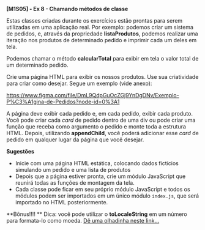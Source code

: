 **[M1S05] - Ex 8 - Chamando métodos de classe**





Estas classes criadas durante os exercícios estão prontas para serem utilizadas em uma aplicação real. Por exemplo: podemos criar um sistema de pedidos, e, através da propriedade **listaProdutos**, podemos realizar uma iteração nos produtos de determinado pedido e imprimir cada um deles em tela.

Podemos chamar o método **calcularTotal** para exibir em tela o valor total de um determinado pedido.

Crie uma página HTML para exibir os nossos produtos. Use sua criatividade para criar como desejar. Segue um exemplo (vide anexo):

https://www.figma.com/file/DmL9QdpGuOcZGj9YnDgDNv/Exemplo-P%C3%A1gina-de-Pedidos?node-id=0%3A1

A página deve exibir cada pedido e, em cada pedido, exibir cada produto. Você pode criar cada _card_ de pedido dentro de uma div ou pode criar uma função que receba como argumento o pedido e monte toda a estrutura HTML. Depois, utilizando **appendChild**, você poderá adicionar esse _card_ de pedido em qualquer lugar da página que você desejar.

**Sugestões**

- Inicie com uma página HTML estática, colocando dados fictícios simulando um pedido e uma lista de produtos
- Depois que a página estiver pronta, crie um módulo JavaScript que reunirá todas as funções de montagem da tela.
- Cada classe pode ficar em seu próprio módulo JavaScript e todos os módulos podem ser importados em um único módulo `index.js`, que será importado no HTML posteriormente.

**Bônus!!!! **
Dica: você pode utilizar o **toLocaleString** em um número para formata-lo como moeda. [Dê uma olhadinha neste link...](https://developer.mozilla.org/pt-BR/docs/Web/JavaScript/Reference/Global_Objects/Number/toLocaleString)
